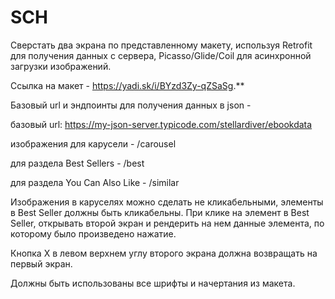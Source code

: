 # SCH

Сверстать два экрана по представленному макету, используя Retrofit для получения данных с сервера, Picasso/Glide/Coil для асинхронной загрузки изображений.

Ссылка на макет - https://yadi.sk/i/BYzd3Zy-qZSaSg.**

Базовый url и эндпоинты для получения данных в json -

базовый url: https://my-json-server.typicode.com/stellardiver/ebookdata

изображения для карусели -  /carousel

для раздела Best Sellers - /best

для раздела You Can Also Like - /similar

Изображения в каруселях можно сделать не кликабельными, элементы в Best Seller должны быть кликабельны. При клике на элемент в Best Seller, открывать второй экран и рендерить на нем данные элемента, по которому было произведено нажатие.

Кнопка X в левом верхнем углу второго экрана должна возвращать на первый экран.

Должны быть использованы все шрифты и начертания из макета.
